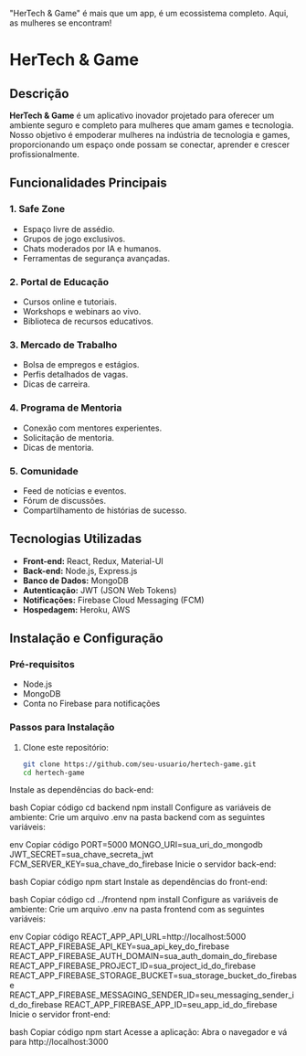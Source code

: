 
"HerTech &amp; Game" é mais que um app, é um ecossistema completo. Aqui, as mulheres se encontram!

# HerTech & Game

## Descrição
**HerTech & Game** é um aplicativo inovador projetado para oferecer um ambiente seguro e completo para mulheres que amam games e tecnologia. 
Nosso objetivo é empoderar mulheres na indústria de tecnologia e games, proporcionando um espaço onde possam se conectar, aprender e crescer profissionalmente.

## Funcionalidades Principais
### 1. Safe Zone
- Espaço livre de assédio.
- Grupos de jogo exclusivos.
- Chats moderados por IA e humanos.
- Ferramentas de segurança avançadas.

### 2. Portal de Educação
- Cursos online e tutoriais.
- Workshops e webinars ao vivo.
- Biblioteca de recursos educativos.

### 3. Mercado de Trabalho
- Bolsa de empregos e estágios.
- Perfis detalhados de vagas.
- Dicas de carreira.

### 4. Programa de Mentoria
- Conexão com mentores experientes.
- Solicitação de mentoria.
- Dicas de mentoria.

### 5. Comunidade
- Feed de notícias e eventos.
- Fórum de discussões.
- Compartilhamento de histórias de sucesso.

## Tecnologias Utilizadas
- **Front-end:** React, Redux, Material-UI
- **Back-end:** Node.js, Express.js
- **Banco de Dados:** MongoDB
- **Autenticação:** JWT (JSON Web Tokens)
- **Notificações:** Firebase Cloud Messaging (FCM)
- **Hospedagem:** Heroku, AWS

## Instalação e Configuração
### Pré-requisitos
- Node.js
- MongoDB
- Conta no Firebase para notificações

### Passos para Instalação
1. Clone este repositório:
   ```bash
   git clone https://github.com/seu-usuario/hertech-game.git
   cd hertech-game
Instale as dependências do back-end:

bash
Copiar código
cd backend
npm install
Configure as variáveis de ambiente:
Crie um arquivo .env na pasta backend com as seguintes variáveis:

env
Copiar código
PORT=5000
MONGO_URI=sua_uri_do_mongodb
JWT_SECRET=sua_chave_secreta_jwt
FCM_SERVER_KEY=sua_chave_do_firebase
Inicie o servidor back-end:

bash
Copiar código
npm start
Instale as dependências do front-end:

bash
Copiar código
cd ../frontend
npm install
Configure as variáveis de ambiente:
Crie um arquivo .env na pasta frontend com as seguintes variáveis:

env
Copiar código
REACT_APP_API_URL=http://localhost:5000
REACT_APP_FIREBASE_API_KEY=sua_api_key_do_firebase
REACT_APP_FIREBASE_AUTH_DOMAIN=sua_auth_domain_do_firebase
REACT_APP_FIREBASE_PROJECT_ID=sua_project_id_do_firebase
REACT_APP_FIREBASE_STORAGE_BUCKET=sua_storage_bucket_do_firebase
REACT_APP_FIREBASE_MESSAGING_SENDER_ID=seu_messaging_sender_id_do_firebase
REACT_APP_FIREBASE_APP_ID=seu_app_id_do_firebase
Inicie o servidor front-end:

bash
Copiar código
npm start
Acesse a aplicação:
Abra o navegador e vá para http://localhost:3000

